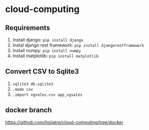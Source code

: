 # cloud-computing

## Requirements
1. Install django:
    `pip install django`
2. Instal django rest framework:
    `pip install djangorestframework`
3. Install numpy:
    `pip install numpy`
4. Install matplotlib:
    `pip install matplotlib`

## Convert CSV to Sqlite3
1. `sqlite3 db.sqlite3`
2. `.mode csv`
3. `.import vgsales.csv app_vgsales`

## docker branch
https://github.com/hojjatre/cloud-computing/tree/docker
